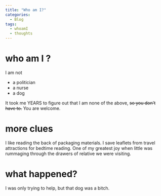 ```yaml
---
title: "Who am I?"
categories:
  - Blog
tags:
  - whoamI
  - thoughts
---
```


# who am I ?
I am not 
- a politician
- a nurse
- a dog

It took me YEARS to figure out that I am none of the above, ~~so you don't have to.~~ You are welcome. 

# more clues

I like reading the back of packaging materials. 
I save leaflets from travel attractions for bedtime reading. 
One of my greatest joy when little was rummaging through the drawers of relative we were visiting.

# what happened? 
I was only trying to help, but that dog was a bitch.  